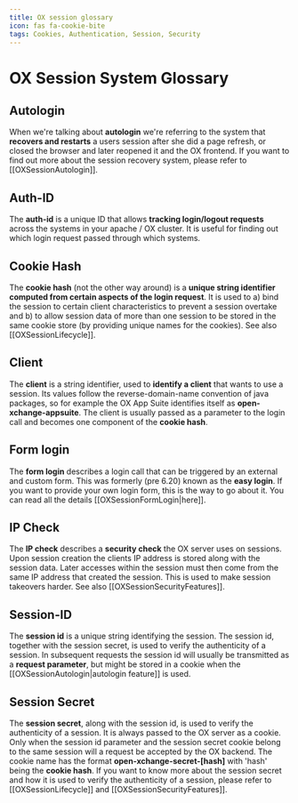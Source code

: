```yaml
---
title: OX session glossary
icon: fas fa-cookie-bite
tags: Cookies, Authentication, Session, Security
---
```


# OX Session System Glossary

## Autologin

When we're talking about **autologin** we're referring to the system that **recovers and restarts** a users session after she did a page refresh, or closed the browser and later reopened it and the OX frontend. If you want to find out more about the session recovery system, please refer to [[OXSessionAutologin]].

## Auth-ID

The **auth-id** is a unique ID that allows **tracking login/logout requests** across the systems in your apache / OX cluster. It is useful for finding out which login request passed through which systems. 

## Cookie Hash

The **cookie hash** (not the other way around) is a **unique string identifier computed from certain aspects of the login request**. It is used to a) bind the session to certain client characteristics to prevent a session overtake and b) to allow session data of more than one session to be stored in the same cookie store (by providing unique names for the cookies). See also [[OXSessionLifecycle]].

## Client

The **client** is a string identifier, used to **identify a client** that wants to use a session. Its values follow the reverse-domain-name convention of java packages, so for example the OX App Suite identifies itself as **open-xchange-appsuite**. The client is usually passed as a parameter to the login call and becomes one component of the **cookie hash**. 

## Form login

The **form login** describes a login call that can be triggered by an external and custom form. This was formerly (pre 6.20) known as the **easy login**. If you want to provide your own login form, this is the way to go about it. You can read all the details [[OXSessionFormLogin|here]].

## IP Check

The **IP check** describes a **security check** the OX server uses on sessions. Upon session creation the clients IP address is stored along with the session data. Later accesses within the session must then come from the same IP address that created the session. This is used to make session takeovers harder. See also [[OXSessionSecurityFeatures]].

## Session-ID

The **session id** is a unique string identifying the session. The session id, together with the session secret, is used to verify the authenticity of a session. In subsequent requests the session id will usually be transmitted as a **request parameter**, but might be stored in a cookie when the [[OXSessionAutologin|autologin feature]] is used. 

## Session Secret

The **session secret**, along with the session id, is used to verify the authenticity of a session. It is always passed to the OX server as a cookie. Only when the session id parameter and the session secret cookie belong to the same session will a request be accepted by the OX backend. The cookie name has the format **open-xchange-secret-[hash]** with 'hash' being the **cookie hash**. If you want to know more about the session secret and how it is used to verify the authenticity of a session, please refer to [[OXSessionLifecycle]] and [[OXSessionSecurityFeatures]].
